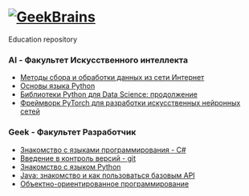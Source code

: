# [![GeekBrains](https://frontend-scripts.hb.bizmrg.com/unique-hf/svg/logo.svg)](https://gb.ru)
Education repository

### AI - Факультет Искусственного интеллекта

* [Методы сбора и обработки данных из сети Интернет](https://github.com/XYI7I/GeekBrains/tree/main/AI/Method_collecting_Internet_data)<br>
* [Основы языка Python](https://github.com/XYI7I/GeekBrains/tree/main/AI/Python)<br>
* [Библиотеки Python для Data Science: продолжение](https://github.com/XYI7I/GeekBrains/tree/main/AI/PythonDS_2)
* [Фреймворк PyTorch для разработки искусственных нейронных сетей](https://github.com/XYI7I/GeekBrains/tree/main/AI/PyTorch)

### Geek - Факультет Разработчик

* [Знакомство с языками программирования - C#](https://github.com/XYI7I/GeekBrains/tree/main/Geek/C%23)<br>
* [Введение в контроль версий - git](https://github.com/XYI7I/GeekBrains/tree/main/Geek/Git)<br>
* [Знакомство с языком Python](https://github.com/XYI7I/GeekBrains/tree/main/Geek/PythonStart)<br>
* [Java: знакомство и как пользоваться базовым API](https://github.com/XYI7I/GeekBrains/tree/main/Geek/JavaStart)
* [Объектно-ориентированное программирование](https://github.com/XYI7I/GeekBrains/tree/main/Geek/OOP)